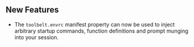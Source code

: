 ## New Features

- The `toolbelt.envrc` manifest property can now be used to inject
  arbitrary startup commands, function definitions and prompt
  munging into your session.
